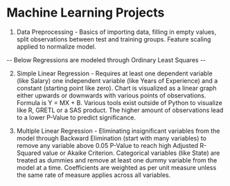 # Machine Learning Projects

1. Data Preprocessing - Basics of importing data, filling in empty values, split observations between test and training groups. Feature scaling applied to normalize model.

-- Below Regressions are modeled through Ordinary Least Squares --

2. Simple Linear Regression - Requires at least one dependent variable (like Salary) one independent variable (like Years of Experience) and a constant (starting point like zero). Chart is visualized as a linear graph either upwards or downwards with various points of observations. Formula is Y = MX + B. Various tools exist outside of Python to visualize like R, GRETL or a SAS product. The higher amount of observations lead to a lower P-Value to predict significance.

3. Multiple Linear Regression - Eliminating insignificant variables from the model through Backward Elimination (start with many variables) to remove any variable above 0.05 P-Value to reach high Adjusted R-Squared value or Akaike Criterion. Categorical variables (like State) are treated as dummies and remove at least one dummy variable from the model at a time. Coefficients are weighted as per unit measure unless the same rate of measure applies across all variables.